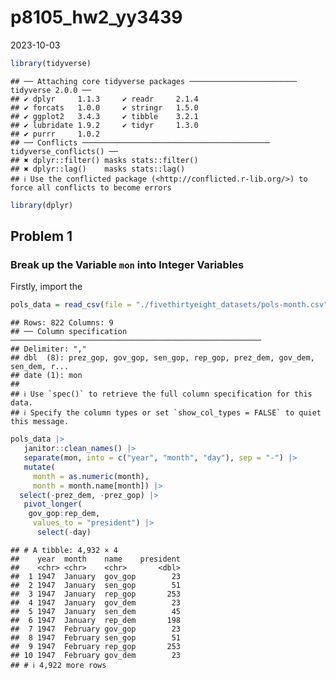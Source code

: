 p8105_hw2_yy3439
================
2023-10-03

``` r
library(tidyverse)
```

    ## ── Attaching core tidyverse packages ──────────────────────── tidyverse 2.0.0 ──
    ## ✔ dplyr     1.1.3     ✔ readr     2.1.4
    ## ✔ forcats   1.0.0     ✔ stringr   1.5.0
    ## ✔ ggplot2   3.4.3     ✔ tibble    3.2.1
    ## ✔ lubridate 1.9.2     ✔ tidyr     1.3.0
    ## ✔ purrr     1.0.2     
    ## ── Conflicts ────────────────────────────────────────── tidyverse_conflicts() ──
    ## ✖ dplyr::filter() masks stats::filter()
    ## ✖ dplyr::lag()    masks stats::lag()
    ## ℹ Use the conflicted package (<http://conflicted.r-lib.org/>) to force all conflicts to become errors

``` r
library(dplyr)
```

## Problem 1

### Break up the Variable `mon` into Integer Variables

Firstly, import the

``` r
pols_data = read_csv(file = "./fivethirtyeight_datasets/pols-month.csv") #import the pols-month csv file
```

    ## Rows: 822 Columns: 9
    ## ── Column specification ────────────────────────────────────────────────────────
    ## Delimiter: ","
    ## dbl  (8): prez_gop, gov_gop, sen_gop, rep_gop, prez_dem, gov_dem, sen_dem, r...
    ## date (1): mon
    ## 
    ## ℹ Use `spec()` to retrieve the full column specification for this data.
    ## ℹ Specify the column types or set `show_col_types = FALSE` to quiet this message.

``` r
pols_data |>
   janitor::clean_names() |>
   separate(mon, into = c("year", "month", "day"), sep = "-") |>
   mutate(
     month = as.numeric(month),
     month = month.name[month]) |>
  select(-prez_dem, -prez_gop) |>
   pivot_longer(
    gov_gop:rep_dem,
     values_to = "president") |>
      select(-day)
```

    ## # A tibble: 4,932 × 4
    ##    year  month    name    president
    ##    <chr> <chr>    <chr>       <dbl>
    ##  1 1947  January  gov_gop        23
    ##  2 1947  January  sen_gop        51
    ##  3 1947  January  rep_gop       253
    ##  4 1947  January  gov_dem        23
    ##  5 1947  January  sen_dem        45
    ##  6 1947  January  rep_dem       198
    ##  7 1947  February gov_gop        23
    ##  8 1947  February sen_gop        51
    ##  9 1947  February rep_gop       253
    ## 10 1947  February gov_dem        23
    ## # ℹ 4,922 more rows
